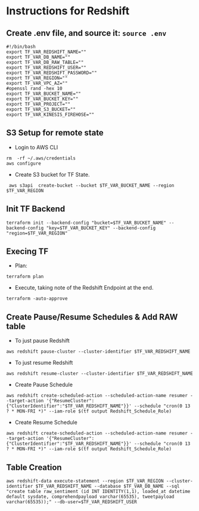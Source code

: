 # Instructions for Redshift

## Create .env file, and source it: `source .env`
```
#!/bin/bash
export TF_VAR_REDSHIFT_NAME=""
export TF_VAR_DB_NAME=""
export TF_VAR_DB_RAW_TABLE=""
export TF_VAR_REDSHIFT_USER=""
export TF_VAR_REDSHIFT_PASSWORD=""
export TF_VAR_REGION=""
export TF_VAR_VPC_AZ=""
#openssl rand -hex 10
export TF_VAR_BUCKET_NAME=""
export TF_VAR_BUCKET_KEY=""
export TF_VAR_PROJECT=""
export TF_VAR_S3_BUCKET=""
export TF_VAR_KINESIS_FIREHOSE=""
```
## S3 Setup for remote state

* Login to AWS CLI
```
rm  -rf ~/.aws/credentials
aws configure
```

* Create S3 bucket for TF State.
```
 aws s3api  create-bucket --bucket $TF_VAR_BUCKET_NAME --region $TF_VAR_REGION
```

## Init TF Backend

```
terraform init --backend-config "bucket=$TF_VAR_BUCKET_NAME" --backend-config "key=$TF_VAR_BUCKET_KEY" --backend-config "region=$TF_VAR_REGION"
```

## Execing TF
* Plan:
```
terraform plan
```
* Execute, taking note of the Redshift Endpoint at the end.
```
terraform -auto-approve
```

## Create Pause/Resume Schedules & Add RAW table
* To just pause Redshift
```
aws redshift pause-cluster --cluster-identifier $TF_VAR_REDSHIFT_NAME 
```
* To just resume Redshift
```
aws redshift resume-cluster --cluster-identifier $TF_VAR_REDSHIFT_NAME 
```
* Create Pause Schedule
```
aws redshift create-scheduled-action --scheduled-action-name resumer --target-action '{"ResumeCluster":{"ClusterIdentifier":"$TF_VAR_REDSHIFT_NAME"}}' --schedule "cron(0 13 ? * MON-FRI *)" --iam-role $(tf output Redshift_Schedule_Role)
```
* Create Resume Schedule
```
aws redshift create-scheduled-action --scheduled-action-name resumer --target-action '{"ResumeCluster":{"ClusterIdentifier":"$TF_VAR_REDSHIFT_NAME"}}' --schedule "cron(0 13 ? * MON-FRI *)" --iam-role $(tf output Redshift_Schedule_Role)
```
## Table Creation
```
aws redshift-data execute-statement --region $TF_VAR_REGION --cluster-identifier $TF_VAR_REDSHIFT_NAME --database $TF_VAR_DB_NAME --sql "create table raw_sentiment (id INT IDENTITY(1,1), loaded_at datetime default sysdate, comprehendpayload varchar(65535), tweetpayload varchar(65535));" --db-user=$TF_VAR_REDSHIFT_USER
```